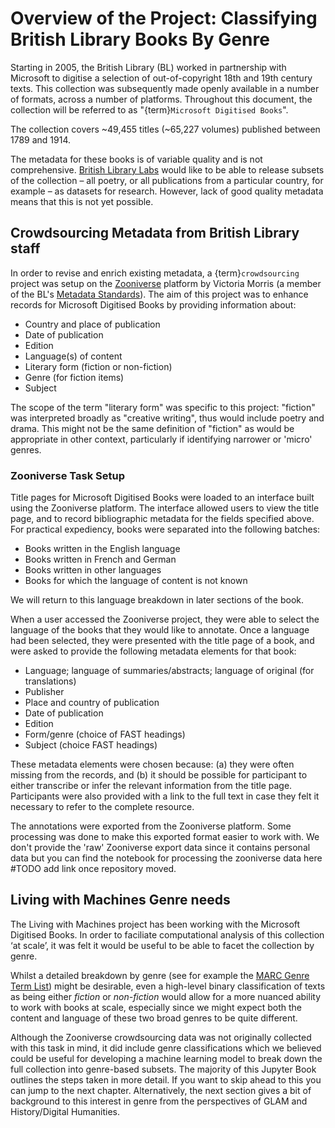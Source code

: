 # Overview of the Project: Classifying British Library Books By Genre

Starting in 2005, the British Library (BL) worked in partnership with Microsoft to digitise a selection of out-of-copyright 18th and 19th century texts. This collection was subsequently made openly available in a number of formats, across a number of platforms. Throughout this document, the collection will be referred to as "{term}`Microsoft Digitised Books`".

The collection covers ~49,455 titles (~65,227 volumes) published between 1789 and 1914.

The metadata for these books is of variable quality and is not comprehensive. [British Library Labs](https://www.bl.uk/projects/british-library-labs) would like to be able to release subsets of the collection – all poetry, or all publications from a particular country, for example – as datasets for research. However, lack of good quality metadata means that this is not yet possible.

## Crowdsourcing Metadata from British Library staff

In order to revise and enrich existing metadata, a {term}`crowdsourcing` project was setup on the [Zooniverse](https://www.zooniverse.org/) platform by Victoria Morris (a member of the BL's [Metadata Standards](https://www.bl.uk/collection-metadata/strategy-and-standards)). The aim of this project was to enhance records for Microsoft Digitised Books by providing information about:

  - Country and place of publication
  - Date of publication
  - Edition
  - Language(s) of content
  - Literary form (fiction or non-fiction)
  - Genre (for fiction items)
  - Subject

The scope of the term "literary form" was specific to this project: "fiction" was interpreted broadly as "creative writing", thus would include poetry and drama. This might not be the same definition of "fiction" as would be appropriate in other context, particularly if identifying narrower or 'micro' genres.

### Zooniverse Task Setup

Title pages for Microsoft Digitised Books were loaded to an interface built using the Zooniverse platform. The interface allowed users to view the title page, and to record bibliographic metadata for the fields specified above. For practical expediency, books were separated into the following batches:

- Books written in the English language
- Books written in French and German
- Books written in other languages
- Books for which the language of content is not known

We will return to this language breakdown in later sections of the book.

When a user accessed the Zooniverse project, they were able to select the language of the books that they would like to annotate. Once a language had been selected, they were presented with the title page of a book, and  were asked to provide the following metadata elements for that book:

  - Language; language of summaries/abstracts; language of original (for translations)
  - Publisher
  - Place and country of publication
  - Date of publication
  - Edition
  - Form/genre (choice of FAST headings)
  - Subject (choice FAST headings)

These metadata elements were chosen because: (a) they were often missing from the records, and (b) it should be possible for participant to either transcribe or infer the relevant information from the title page. Participants were also provided with a link to the full text in case they felt it necessary to refer to the complete resource.

The annotations were exported from the Zooniverse platform. Some processing was done to make this exported format easier to work with. We don't provide the 'raw' Zooniverse export data since it contains personal data but you can find the notebook for processing the zooniverse data here #TODO add link once repository moved.

## Living with Machines Genre needs

The Living with Machines project has been working with the Microsoft Digitised Books. In order to faciliate computational analysis of this collection ‘at scale’, it was felt it would be useful to be able to facet the collection by genre.

Whilst a detailed breakdown by genre (see for example the [MARC Genre Term List](https://www.loc.gov/standards/valuelist/marcgt.html)) might be desirable, even a high-level binary classification of texts as  being either *fiction* or *non-fiction* would allow for a more nuanced ability to work with books at scale, especially since we might expect both the content and language of these two broad genres to be quite different.

Although the Zooniverse crowdsourcing data was not originally collected with this task in mind, it did include genre classifications which we believed could be useful for developing a machine learning model to break down the full collection into genre-based subsets. The majority of this Jupyter Book outlines the steps taken in more detail. If you want to skip ahead to this you can jump to the next chapter. Alternatively, the next section gives a bit of background to this interest in genre from the perspectives of GLAM and History/Digital Humanities.
